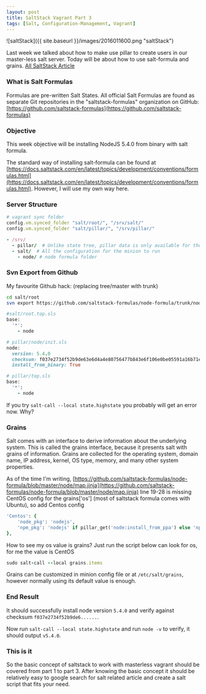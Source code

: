 ```yaml
---
layout: post
title: SaltStack Vagrant Part 3
tags: [Salt, Configuration-Management, Vagrant]
---
```


![saltStack]({{ site.baseurl }}/images/2016011600.png "saltStack")

Last week we talked about how to make use pillar to create users in our master-less salt server. Today will be about how to use salt-formula and grains. [All SaltStack Article](http://nghenglim.github.io/tags/#Salt-ref)

### What is Salt Formulas
Formulas are pre-written Salt States. All official Salt Formulas are found as separate Git repositories in the "saltstack-formulas" organization on GitHub: [https://github.com/saltstack-formulas](https://github.com/saltstack-formulas)

### Objective
This week objective will be installing NodeJS 5.4.0 from binary with salt formula.

The standard way of installing salt-formula can be found at [https://docs.saltstack.com/en/latest/topics/development/conventions/formulas.html](https://docs.saltstack.com/en/latest/topics/development/conventions/formulas.html). However, I will use my own way here.

### Server Structure
```ruby
# vagrant sync folder
config.vm.synced_folder "salt/root/", "/srv/salt/"
config.vm.synced_folder "salt/pillar/", "/srv/pillar/"
```

```ruby
- /srv/
  - pillar/  # Unlike state tree, pillar data is only available for the targeted minion specified by the matcher type.
  - salt/  # All the configuration for the minion to run
    - node/ # node formula folder
```

### Svn Export from Github
My favourite Github hack: (replacing tree/master with trunk)

```bash
cd salt/root
svn export https://github.com/saltstack-formulas/node-formula/trunk/node
```

```ruby
#salt/root.top.sls
base:
  '*':
    - node
```

```ruby
# pillar/node/init.sls
node:
  version: 5.4.0
  checksum: f037e2734f52b9de63e6d4a4e80756477b843e6f106e0be05591a16b71ec2bd0
  install_from_binary: True
```

```ruby
# pillar/top.sls
base:
  '*':
    - node
```

If you try `salt-call --local state.highstate` you probably will get an error now. Why?

### Grains
Salt comes with an interface to derive information about the underlying system. This is called the grains interface, because it presents salt with grains of information. Grains are collected for the operating system, domain name, IP address, kernel, OS type, memory, and many other system properties.

As of the time I'm writing, [https://github.com/saltstack-formulas/node-formula/blob/master/node/map.jinja](https://github.com/saltstack-formulas/node-formula/blob/master/node/map.jinja) line 19-28 is missing CentOS config for the grains['os'] (most of saltstack formula comes with Ubuntu), so add Centos config

```ruby
'Centos': {
    'node_pkg': 'nodejs',
    'npm_pkg': 'nodejs' if pillar_get('node:install_from_ppa') else 'npm',
},
```

How to see my os value is grains? Just run the script below can look for os, for me the value is CentOS
```ruby
sudo salt-call --local grains.items
```

Grains can be customized in minion config file or at `/etc/salt/grains`, however normally using its default value is enough.

### End Result
It should successfully install node version `5.4.0` and verify against checksum `f037e2734f52b9de6......`.

Now run `salt-call --local state.highstate` and run `node -v` to verify, it should output `v5.4.0`.

### This is it
So the basic concept of saltstack to work with masterless vagrant should be covered from part 1 to part 3. After knowing the basic concept it should be relatively easy to google search for salt related article and create a salt script that fits your need.
